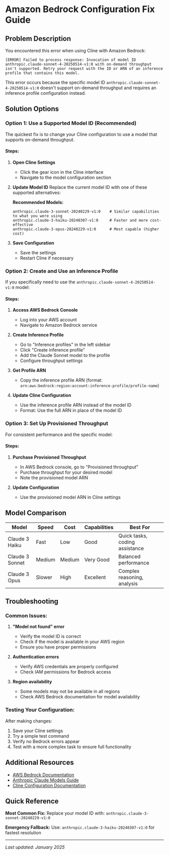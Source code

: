 # Amazon Bedrock Configuration Fix Guide

## Problem Description

You encountered this error when using Cline with Amazon Bedrock:

```
[ERROR] Failed to process response: Invocation of model ID anthropic.claude-sonnet-4-20250514-v1:0 with on-demand throughput isn't supported. Retry your request with the ID or ARN of an inference profile that contains this model.
```

This error occurs because the specific model ID `anthropic.claude-sonnet-4-20250514-v1:0` doesn't support on-demand throughput and requires an inference profile configuration instead.

## Solution Options

### Option 1: Use a Supported Model ID (Recommended)

The quickest fix is to change your Cline configuration to use a model that supports on-demand throughput.

#### Steps:
1. **Open Cline Settings**
   - Click the gear icon in the Cline interface
   - Navigate to the model configuration section

2. **Update Model ID**
   Replace the current model ID with one of these supported alternatives:

   **Recommended Models:**
   ```
   anthropic.claude-3-sonnet-20240229-v1:0    # Similar capabilities to what you were using
   anthropic.claude-3-haiku-20240307-v1:0     # Faster and more cost-effective
   anthropic.claude-3-opus-20240229-v1:0      # Most capable (higher cost)
   ```

3. **Save Configuration**
   - Save the settings
   - Restart Cline if necessary

### Option 2: Create and Use an Inference Profile

If you specifically need to use the `anthropic.claude-sonnet-4-20250514-v1:0` model:

#### Steps:
1. **Access AWS Bedrock Console**
   - Log into your AWS account
   - Navigate to Amazon Bedrock service

2. **Create Inference Profile**
   - Go to "Inference profiles" in the left sidebar
   - Click "Create inference profile"
   - Add the Claude Sonnet model to the profile
   - Configure throughput settings

3. **Get Profile ARN**
   - Copy the inference profile ARN (format: `arn:aws:bedrock:region:account:inference-profile/profile-name`)

4. **Update Cline Configuration**
   - Use the inference profile ARN instead of the model ID
   - Format: Use the full ARN in place of the model ID

### Option 3: Set Up Provisioned Throughput

For consistent performance and the specific model:

#### Steps:
1. **Purchase Provisioned Throughput**
   - In AWS Bedrock console, go to "Provisioned throughput"
   - Purchase throughput for your desired model
   - Note the provisioned model ARN

2. **Update Configuration**
   - Use the provisioned model ARN in Cline settings

## Model Comparison

| Model | Speed | Cost | Capabilities | Best For |
|-------|-------|------|--------------|----------|
| Claude 3 Haiku | Fast | Low | Good | Quick tasks, coding assistance |
| Claude 3 Sonnet | Medium | Medium | Very Good | Balanced performance |
| Claude 3 Opus | Slower | High | Excellent | Complex reasoning, analysis |

## Troubleshooting

### Common Issues:

1. **"Model not found" error**
   - Verify the model ID is correct
   - Check if the model is available in your AWS region
   - Ensure you have proper permissions

2. **Authentication errors**
   - Verify AWS credentials are properly configured
   - Check IAM permissions for Bedrock access

3. **Region availability**
   - Some models may not be available in all regions
   - Check AWS Bedrock documentation for model availability

### Testing Your Configuration:

After making changes:
1. Save your Cline settings
2. Try a simple test command
3. Verify no Bedrock errors appear
4. Test with a more complex task to ensure full functionality

## Additional Resources

- [AWS Bedrock Documentation](https://docs.aws.amazon.com/bedrock/)
- [Anthropic Claude Models Guide](https://docs.anthropic.com/claude/docs)
- [Cline Configuration Documentation](https://docs.cline.bot/)

## Quick Reference

**Most Common Fix:**
Replace your model ID with: `anthropic.claude-3-sonnet-20240229-v1:0`

**Emergency Fallback:**
Use: `anthropic.claude-3-haiku-20240307-v1:0` for fastest resolution

---

*Last updated: January 2025*
